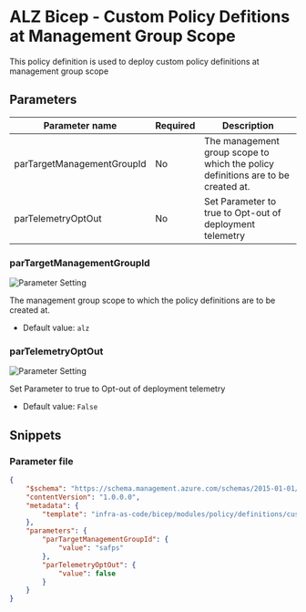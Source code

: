 # ALZ Bicep - Custom Policy Defitions at Management Group Scope

This policy definition is used to deploy custom policy definitions at management group scope

## Parameters

Parameter name | Required | Description
-------------- | -------- | -----------
parTargetManagementGroupId | No       | The management group scope to which the policy definitions are to be created at.
parTelemetryOptOut | No       | Set Parameter to true to Opt-out of deployment telemetry

### parTargetManagementGroupId

![Parameter Setting](https://img.shields.io/badge/parameter-optional-green?style=flat-square)

The management group scope to which the policy definitions are to be created at.

- Default value: `alz`

### parTelemetryOptOut

![Parameter Setting](https://img.shields.io/badge/parameter-optional-green?style=flat-square)

Set Parameter to true to Opt-out of deployment telemetry

- Default value: `False`

## Snippets

### Parameter file

```json
{
    "$schema": "https://schema.management.azure.com/schemas/2015-01-01/deploymentParameters.json#",
    "contentVersion": "1.0.0.0",
    "metadata": {
        "template": "infra-as-code/bicep/modules/policy/definitions/customPolicyDefinitions.json"
    },
    "parameters": {
        "parTargetManagementGroupId": {
            "value": "safps"
        },
        "parTelemetryOptOut": {
            "value": false
        }
    }
}
```
